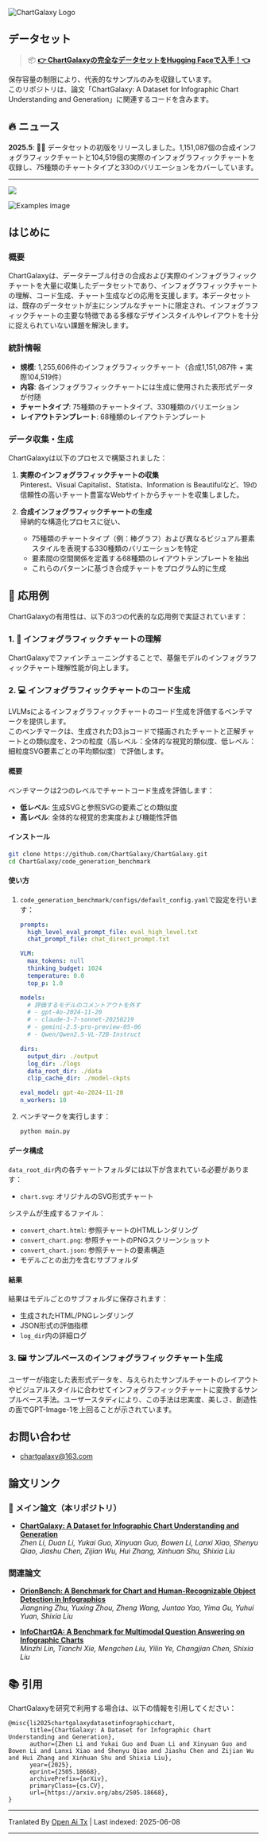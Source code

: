 ![ChartGalaxy Logo](https://raw.githubusercontent.com/ChartGalaxy/ChartGalaxy/main/title.png)

## データセット
> 📦 **[👉 ChartGalaxyの完全なデータセットをHugging Faceで入手！👈](https://huggingface.co/datasets/ChartGalaxy/ChartGalaxy)**

保存容量の制限により、代表的なサンプルのみを収録しています。  
このリポジトリは、論文「ChartGalaxy: A Dataset for Infographic Chart Understanding and Generation」に関連するコードを含みます。

## 🔥 ニュース
**2025.5**:  🎉🎉 データセットの初版をリリースしました。1,151,087個の合成インフォグラフィックチャートと104,519個の実際のインフォグラフィックチャートを収録し、75種類のチャートタイプと330のバリエーションをカバーしています。

-------------------

<img src="https://raw.githubusercontent.com/ChartGalaxy/ChartGalaxy/main/teaser.png" style="border:none;box-shadow:none;">

![Examples image](https://raw.githubusercontent.com/ChartGalaxy/ChartGalaxy/main/examples.png)

<!-- ## 🔔 News -->

## はじめに

### 概要

ChartGalaxyは、データテーブル付きの合成および実際のインフォグラフィックチャートを大量に収集したデータセットであり、インフォグラフィックチャートの理解、コード生成、チャート生成などの応用を支援します。本データセットは、既存のデータセットが主にシンプルなチャートに限定され、インフォグラフィックチャートの主要な特徴である多様なデザインスタイルやレイアウトを十分に捉えられていない課題を解決します。

### 統計情報

- **規模**: 1,255,606件のインフォグラフィックチャート（合成1,151,087件 + 実際104,519件）
- **内容**: 各インフォグラフィックチャートには生成に使用された表形式データが付随
- **チャートタイプ**: 75種類のチャートタイプ、330種類のバリエーション
- **レイアウトテンプレート**: 68種類のレイアウトテンプレート

### データ収集・生成

ChartGalaxyは以下のプロセスで構築されました：

1. **実際のインフォグラフィックチャートの収集**  
Pinterest、Visual Capitalist、Statista、Information is Beautifulなど、19の信頼性の高いチャート豊富なWebサイトからチャートを収集しました。

2. **合成インフォグラフィックチャートの生成**  
帰納的な構造化プロセスに従い、
   - 75種類のチャートタイプ（例：棒グラフ）および異なるビジュアル要素スタイルを表現する330種類のバリエーションを特定
   - 要素間の空間関係を定義する68種類のレイアウトテンプレートを抽出
   - これらのパターンに基づき合成チャートをプログラム的に生成

## 🎯 応用例

ChartGalaxyの有用性は、以下の3つの代表的な応用例で実証されています：

### 1. 🧠 インフォグラフィックチャートの理解

ChartGalaxyでファインチューニングすることで、基盤モデルのインフォグラフィックチャート理解性能が向上します。

### 2. 💻 インフォグラフィックチャートのコード生成

LVLMsによるインフォグラフィックチャートのコード生成を評価するベンチマークを提供します。  
このベンチマークは、生成されたD3.jsコードで描画されたチャートと正解チャートとの類似度を、2つの粒度（高レベル：全体的な視覚的類似度、低レベル：細粒度SVG要素ごとの平均類似度）で評価します。

#### 概要

ベンチマークは2つのレベルでチャートコード生成を評価します：
- **低レベル**: 生成SVGと参照SVGの要素ごとの類似度
- **高レベル**: 全体的な視覚的忠実度および機能性評価

#### インストール

```bash
git clone https://github.com/ChartGalaxy/ChartGalaxy.git
cd ChartGalaxy/code_generation_benchmark
```

#### 使い方

1. `code_generation_benchmark/configs/default_config.yaml`で設定を行います：
   ```yaml
   prompts:
     high_level_eval_prompt_file: eval_high_level.txt
     chat_prompt_file: chat_direct_prompt.txt

   VLM:
     max_tokens: null
     thinking_budget: 1024
     temperature: 0.0
     top_p: 1.0

   models:
     # 評価するモデルのコメントアウトを外す
     # - gpt-4o-2024-11-20
     # - claude-3-7-sonnet-20250219
     # - gemini-2.5-pro-preview-05-06
     # - Qwen/Qwen2.5-VL-72B-Instruct

   dirs:
     output_dir: ./output
     log_dir: ./logs
     data_root_dir: ./data
     clip_cache_dir: ./model-ckpts

   eval_model: gpt-4o-2024-11-20
   n_workers: 10
   ```

2. ベンチマークを実行します：
   ```bash
   python main.py
   ```

#### データ構成

`data_root_dir`内の各チャートフォルダには以下が含まれている必要があります：
- `chart.svg`: オリジナルのSVG形式チャート

システムが生成するファイル：
- `convert_chart.html`: 参照チャートのHTMLレンダリング
- `convert_chart.png`: 参照チャートのPNGスクリーンショット
- `convert_chart.json`: 参照チャートの要素構造
- モデルごとの出力を含むサブフォルダ

#### 結果

結果はモデルごとのサブフォルダに保存されます：
- 生成されたHTML/PNGレンダリング
- JSON形式の評価指標
- `log_dir`内の詳細ログ
  

### 3. 🖼️ サンプルベースのインフォグラフィックチャート生成

ユーザーが指定した表形式データを、与えられたサンプルチャートのレイアウトやビジュアルスタイルに合わせてインフォグラフィックチャートに変換するサンプルベース手法。ユーザースタディにより、この手法は忠実度、美しさ、創造性の面でGPT-Image-1を上回ることが示されています。

## お問い合わせ
- chartgalaxy@163.com

## 論文リンク

### 📌 メイン論文（本リポジトリ）

- **[ChartGalaxy: A Dataset for Infographic Chart Understanding and Generation](https://arxiv.org/abs/2505.18668)**  
  _Zhen Li, Duan Li, Yukai Guo, Xinyuan Guo, Bowen Li, Lanxi Xiao, Shenyu Qiao, Jiashu Chen, Zijian Wu, Hui Zhang, Xinhuan Shu, Shixia Liu_  

### 関連論文

- **[OrionBench: A Benchmark for Chart and Human-Recognizable Object Detection in Infographics](https://arxiv.org/abs/2505.17473)**  
  _Jiangning Zhu, Yuxing Zhou, Zheng Wang, Juntao Yao, Yima Gu, Yuhui Yuan, Shixia Liu_  

- **[InfoChartQA: A Benchmark for Multimodal Question Answering on Infographic Charts](https://arxiv.org/abs/2505.19028)**  
  _Minzhi Lin, Tianchi Xie, Mengchen Liu, Yilin Ye, Changjian Chen, Shixia Liu_  

## 📚 引用
ChartGalaxyを研究で利用する場合は、以下の情報を引用してください：
```
@misc{li2025chartgalaxydatasetinfographicchart,
      title={ChartGalaxy: A Dataset for Infographic Chart Understanding and Generation}, 
      author={Zhen Li and Yukai Guo and Duan Li and Xinyuan Guo and Bowen Li and Lanxi Xiao and Shenyu Qiao and Jiashu Chen and Zijian Wu and Hui Zhang and Xinhuan Shu and Shixia Liu},
      year={2025},
      eprint={2505.18668},
      archivePrefix={arXiv},
      primaryClass={cs.CV},
      url={https://arxiv.org/abs/2505.18668}, 
}
```

---

Tranlated By [Open Ai Tx](https://github.com/OpenAiTx/OpenAiTx) | Last indexed: 2025-06-08

---